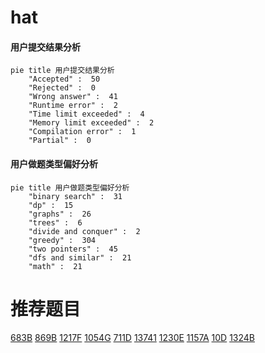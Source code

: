 # hat

<!-- tabs:start -->



#### **用户提交结果分析**

```mermaid
pie title 用户提交结果分析
    "Accepted" :  50
    "Rejected" :  0
    "Wrong answer" :  41
    "Runtime error" :  2
    "Time limit exceeded" :  4
    "Memory limit exceeded" :  2
    "Compilation error" :  1
    "Partial" :  0
```

#### **用户做题类型偏好分析**

```mermaid
pie title 用户做题类型偏好分析
    "binary search" :  31
    "dp" :  15
    "graphs" :  26
    "trees" :  6
    "divide and conquer" :  2
    "greedy" :  304
    "two pointers" :  45
    "dfs and similar" :  21
    "math" :  21
```



<!-- tabs:end -->
# 推荐题目
[683B](https://codeforces.com/contest/683/problem/B)
[869B](https://codeforces.com/contest/869/problem/B)
[1217F](https://codeforces.com/contest/1217/problem/F)
[1054G](https://codeforces.com/contest/1054/problem/G)
[711D](https://codeforces.com/contest/711/problem/D)
[13741](https://codeforces.com/contest/1374/problem/1)
[1230E](https://codeforces.com/contest/1230/problem/E)
[1157A](https://codeforces.com/contest/1157/problem/A)
[10D](https://codeforces.com/contest/10/problem/D)
[1324B](https://codeforces.com/contest/1324/problem/B)
